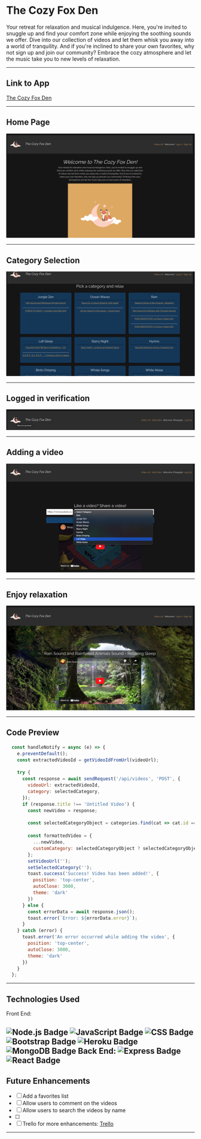 # The Cozy Fox Den

Your retreat for relaxation and musical indulgence. Here, you're invited to snuggle up and find your comfort zone while enjoying the soothing sounds we offer. Dive into our collection of videos and let them whisk you away into a world of tranquility. And if you're inclined to share your own favorites, why not sign up and join our community? Embrace the cozy atmosphere and let the music take you to new levels of relaxation.

---

## Link to App
[The Cozy Fox Den](https://thecozyfoxden-a2209a5d8c7d.herokuapp.com/)

---

## Home Page 
![Homepage](public/Homepage.png)

---

## Category Selection
![Select a category](public/Browse.png)

---

## Logged in verification
![Welcome message](public/LoggedIn.png)

---

## Adding a video
![Share and relax](public/AddVideo.png)

---

## Enjoy relaxation
![Listen](public/Playvideo.png)

---

## Code Preview
```js
  const handleNotify = async (e) => {
    e.preventDefault();
    const extractedVideoId = getVideoIdFromUrl(videoUrl);

    try {
      const response = await sendRequest('/api/videos', 'POST', {
        videoUrl: extractedVideoId,
        category: selectedCategory,
      });
      if (response.title !== 'Untitled Video') {
        const newVideo = response;

        const selectedCategoryObject = categories.find(cat => cat.id === selectedCategory);

        const formattedVideo = {
          ...newVideo,
          customCategory: selectedCategoryObject ? selectedCategoryObject.name : '',
        };
        setVideoUrl('');
        setSelectedCategory('');
        toast.success('Success! Video has been added!', {
          position: 'top-center',
          autoClose: 3000,
          theme: 'dark'
        })
      } else {
        const errorData = await response.json();
        toast.error(`Error: ${errorData.error}`);
      }
    } catch (error) {
      toast.error('An error occurred while adding the video', {
        position: 'top-center',
        autoClose: 3000,
        theme: 'dark'
      })
    }
  };

```
---
## Technologies Used
Front End:

 ![Node.js Badge](https://img.shields.io/badge/Node.js-339933?style=for-the-badge&logo=nodedotjs&logoColor=white)
 ![JavaScript Badge](https://img.shields.io/badge/JavaScript-323330?style=for-the-badge&logo=javascript&logoColor=F7DF1E)
 ![CSS Badge](https://img.shields.io/badge/CSS3-1572B6?style=for-the-badge&logo=css3&logoColor=white)
 ![Bootstrap Badge](https://img.shields.io/badge/Bootstrap-563D7C?style=for-the-badge&logo=bootstrap&logoColor=white)
 ![Heroku Badge](https://img.shields.io/badge/Heroku-430098?style=for-the-badge&logo=heroku&logoColor=white)
 ![MongoDB Badge](https://img.shields.io/badge/MongoDB-4EA94B?style=for-the-badge&logo=mongodb&logoColor=white)
 Back End:
 ![Express Badge](https://img.shields.io/badge/Express.js-000000?style=for-the-badge&logo=express&logoColor=white)
 ![React Badge](https://img.shields.io/badge/React-20232A?style=for-the-badge&logo=react&logoColor=61DAFB)
---
## Future Enhancements
   - [ ] Add a favorites list
   - [ ] Allow users to comment on the videos
   - [ ] Allow users to search the videos by name
   - [ ] 
   - [ ] Trello for more enhancements: [Trello](https://trello.com/b/qnQrYDDK/the-cozy-fox-den)
---